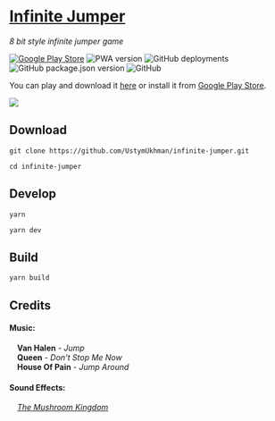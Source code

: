 # [Infinite Jumper](https://ustymukhman.github.io/infinite-jumper/public) #

*8 bit style infinite jumper game*

[![Google Play Store](https://img.shields.io/badge/Google-Play%20Store-brightgreen)](https://play.google.com/store/apps/details?id=xyz.appmaker.ovqmwo)
![PWA version](https://img.shields.io/github/package-json/v/UstymUkhman/infinite-jumper?color=brightgreen&label=PWA)
![GitHub deployments](https://img.shields.io/github/deployments/UstymUkhman/infinite-jumper/github-pages)
![GitHub package.json version](https://img.shields.io/github/package-json/v/UstymUkhman/infinite-jumper?color=brightgreen)
![GitHub](https://img.shields.io/github/license/UstymUkhman/infinite-jumper)

You can play and download it [here](https://ustymukhman.github.io/infinite-jumper/public) or install it from [Google Play Store](https://play.google.com/store/apps/details?id=xyz.appmaker.ovqmwo).

![](./public/assets/preview.gif)

## Download ##

`git clone https://github.com/UstymUkhman/infinite-jumper.git`

`cd infinite-jumper`

## Develop ##

`yarn`

`yarn dev`

## Build ##

`yarn build`

## Credits ##

#### Music: ####

&emsp;**Van Halen** - *Jump*<br />
&emsp;**Queen** - *Don't Stop Me Now*<br />
&emsp;**House Of Pain** - *Jump Around*<br />

#### Sound Effects: ####

&emsp;*[The Mushroom Kingdom](https://themushroomkingdom.net/media/smb/wav)*
